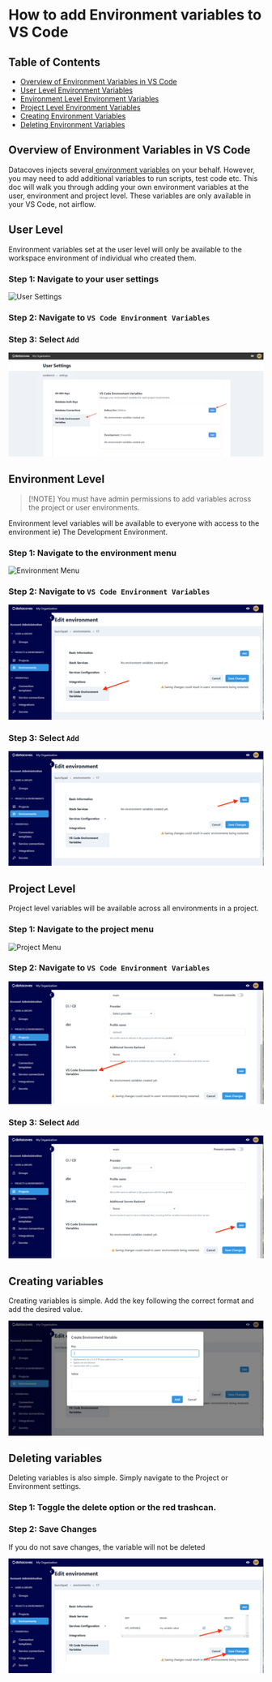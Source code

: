 # How to add Environment variables to VS Code

## Table of Contents
- [Overview of Environment Variables in VS Code](#overview-of-environment-variables-in-vs-code)
- [User Level Environment Variables](#user-level)
- [Environment Level Environment Variables](#environment-level)
- [Project Level Environment Variables](#project-level)
- [Creating Environment Variables](#creating-variables)
- [Deleting Environment Variables](#deleting-variables)

## Overview of Environment Variables in VS Code

Datacoves injects several[ environment variables](/reference/vscode/datacoves-env-vars.md) on your behalf. However, you may need to add additional variables to run scripts, test code etc.  This doc will walk you through adding your own environment variables at the user, environment and project level. These variables are only available in your VS Code, not airflow. 

## User Level 

Environment variables set at the user level will only be available to the workspace environment of individual who created them. 

### Step 1: Navigate to your user settings

![User Settings](assets/menu_user_settings.gif)

### Step 2: Navigate to `VS Code Environment Variables`
### Step 3: Select `Add`

![Environment Variables](assets/env_vars_user.png)


## Environment Level

>[!NOTE] You must have admin permissions to add variables across the project or user environments. 

Environment level variables will be available to everyone with access to the environment ie) The Development Environment. 

### Step 1: Navigate to the environment menu

![Environment Menu](../datacoves/assets/menu_environments.gif)

### Step 2: Navigate to `VS Code Environment Variables`

![Environment variables menu](assets/env_var_environment_menu.png)

### Step 3: Select `Add`

![alt text](assets/env_var_environment_add.png)

## Project Level

Project level variables will be available across all environments in a project. 

### Step 1: Navigate to the project menu

![Project Menu](../datacoves/assets/menu_projects.gif)

### Step 2: Navigate to `VS Code Environment Variables`

![Environment variables menu](assets/env_var_project_menu.png)

### Step 3: Select `Add`

![alt text](assets/env_var_project_add.png)

## Creating variables

Creating variables is simple. Add the key following the correct format and add the desired value.

![Create variables](assets/env_var_environment_create.png)

## Deleting variables

Deleting variables is also simple. Simply navigate to the Project or Environment settings. 

### Step 1: Toggle the delete option or the red trashcan.

### Step 2: Save Changes

If you do not save changes, the variable will not be deleted

![Delete variables](assets/env_var_project_delete.png)

